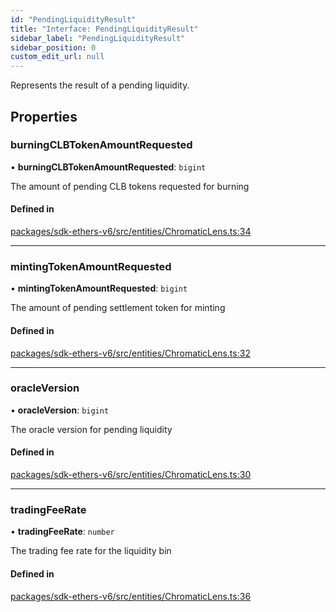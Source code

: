 ```yaml
---
id: "PendingLiquidityResult"
title: "Interface: PendingLiquidityResult"
sidebar_label: "PendingLiquidityResult"
sidebar_position: 0
custom_edit_url: null
---
```


Represents the result of a pending liquidity.

## Properties

### burningCLBTokenAmountRequested

• **burningCLBTokenAmountRequested**: `bigint`

The amount of pending CLB tokens requested for burning

#### Defined in

[packages/sdk-ethers-v6/src/entities/ChromaticLens.ts:34](https://github.com/chromatic-protocol/sdk/blob/b211966/packages/sdk-ethers-v6/src/entities/ChromaticLens.ts#L34)

___

### mintingTokenAmountRequested

• **mintingTokenAmountRequested**: `bigint`

The amount of pending settlement token for minting

#### Defined in

[packages/sdk-ethers-v6/src/entities/ChromaticLens.ts:32](https://github.com/chromatic-protocol/sdk/blob/b211966/packages/sdk-ethers-v6/src/entities/ChromaticLens.ts#L32)

___

### oracleVersion

• **oracleVersion**: `bigint`

The oracle version for pending liquidity

#### Defined in

[packages/sdk-ethers-v6/src/entities/ChromaticLens.ts:30](https://github.com/chromatic-protocol/sdk/blob/b211966/packages/sdk-ethers-v6/src/entities/ChromaticLens.ts#L30)

___

### tradingFeeRate

• **tradingFeeRate**: `number`

The trading fee rate for the liquidity bin

#### Defined in

[packages/sdk-ethers-v6/src/entities/ChromaticLens.ts:36](https://github.com/chromatic-protocol/sdk/blob/b211966/packages/sdk-ethers-v6/src/entities/ChromaticLens.ts#L36)
